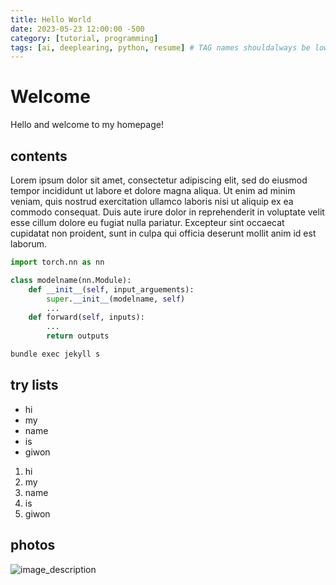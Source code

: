 ```yaml
---
title: Hello World
date: 2023-05-23 12:00:00 -500
category: [tutorial, programming]
tags: [ai, deeplearing, python, resume] # TAG names shouldalways be lowercase
---
```


# Welcome
Hello and welcome to my homepage!

## contents
Lorem ipsum dolor sit amet, consectetur adipiscing elit, sed do eiusmod tempor incididunt ut labore et dolore magna aliqua. Ut enim ad minim veniam, quis nostrud exercitation ullamco laboris nisi ut aliquip ex ea commodo consequat. Duis aute irure dolor in reprehenderit in voluptate velit esse cillum dolore eu fugiat nulla pariatur. Excepteur sint occaecat cupidatat non proident, sunt in culpa qui officia deserunt mollit anim id est laborum.

```python
import torch.nn as nn

class modelname(nn.Module):
    def __init__(self, input_arguements):
        super.__init__(modelname, self)
        ...
    def forward(self, inputs):
        ...
        return outputs
```

```bash
bundle exec jekyll s
```

## try lists

- hi
- my
- name
- is
- giwon

1. hi
2. my
3. name
4. is
5. giwon

## photos

![image_description](https://link/to/image)
